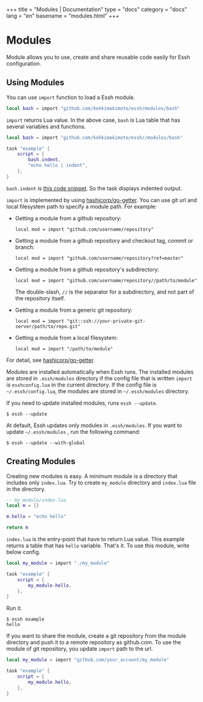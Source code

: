 +++
title = "Modules | Documentation"
type = "docs"
category = "docs"
lang = "en"
basename = "modules.html"
+++

# Modules

Module allows you to use, create and share reusable code easily for Essh configuration.

## Using Modules

You can use `import` function to load a Essh module.

~~~lua
local bash = import "github.com/kohkimakimoto/essh/modules/bash"
~~~

`import` returns Lua value. In the above case, `bash` is Lua table that has several variables and functions.

~~~lua
local bash = import "github.com/kohkimakimoto/essh//modules/bash"

task "example" {
    script = {
        bash.indent,
        "echo hello | indent",
    },
}
~~~

`bash.indent` is [this code snippet](https://github.com/kohkimakimoto/essh/blob/master/modules%2Fbash%2Findex.lua#L3-L17).
So the task displays indented output.

`import` is implemented by using [hashicorp/go-getter](https://github.com/hashicorp/go-getter). You can use git url and local filesystem path to specify a module path. For example:

* Getting a module from a github repository:

    ~~~
    local mod = import "github.com/username/repository"
    ~~~

* Getting a module from a github repository and checkout tag, commit or branch:

    ~~~
    local mod = import "github.com/username/repository?ref=master"
    ~~~

* Getting a module from a github repository's subdirectory:

    ~~~
    local mod = import "github.com/username/repository//path/to/module"
    ~~~

    The double-slash, `//` is the separator for a subdirectory, and not part of the repository itself.

* Getting a module from a generic git repository:
    
    ~~~~
    local mod = import "git::ssh://your-private-git-server/path/to/repo.git"
    ~~~~

* Getting a module from a local filesystem:

    ~~~
    local mod = import "/path/to/module"
    ~~~

For detail, see [hashicorp/go-getter](https://github.com/hashicorp/go-getter).

Modules are installed automatically when Essh runs. The installed modules are stored in `.essh/modules` directory if the config file that is written `import` is `esshconfig.lua` in the current directory.
If the config file is `~/.essh/config.lua`, the modules are stored in `~/.essh/modules` directory.

If you need to update installed modules, runs `essh --update`.

~~~
$ essh --update
~~~

At default, Essh updates only modules in `.essh/modules`. If you want to update `~/.essh/modules` , run the following command:

~~~
$ essh --update --with-global
~~~

## Creating Modules

Creating new modules is easy. A minimum module is a directory that includes only `index.lua`.
Try to create `my_module` directory and `index.lua` file in the directory.

~~~lua
-- my_module/index.lua
local m = {}

m.hello = "echo hello"

return m
~~~

`index.lua` is the entry-point that have to return Lua value. This example returns a table that has `hello` variable. That's it. To use this module, write below config.

~~~lua
local my_module = import "./my_module"

task "example" {
    script = {
        my_module.hello,
    },
}
~~~

Run it.

~~~
$ essh example
hello
~~~

If you want to share the module, create a git repository from the module directory and push it to a remote repository as github.com. To use the module of git repository, you update `import` path to the url.

~~~lua
local my_module = import "github.com/your_account/my_module"

task "example" {
    script = {
        my_module.hello,
    },
}
~~~
